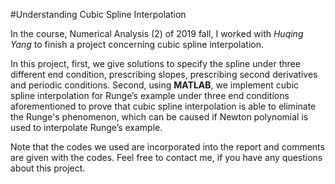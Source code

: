 #Understanding Cubic Spline Interpolation

In the course, Numerical Analysis (2) of 2019 fall, I worked with *Huqing Yang* to finish a project concerning cubic spline interpolation.

In this project, first, we give solutions to specify the spline under three different end condition, prescribing slopes, prescribing second derivatives and periodic conditions. Second, using **MATLAB**, we implement cubic spline interpolation for Runge’s example under three end conditions aforementioned to prove that cubic spline interpolation is able to eliminate the Runge's phenomenon, which can be caused if Newton polynomial is used to interpolate Runge’s example.

Note that the codes we used are incorporated into the report and comments are given with the codes. Feel free to contact me, if you have any questions about this project.